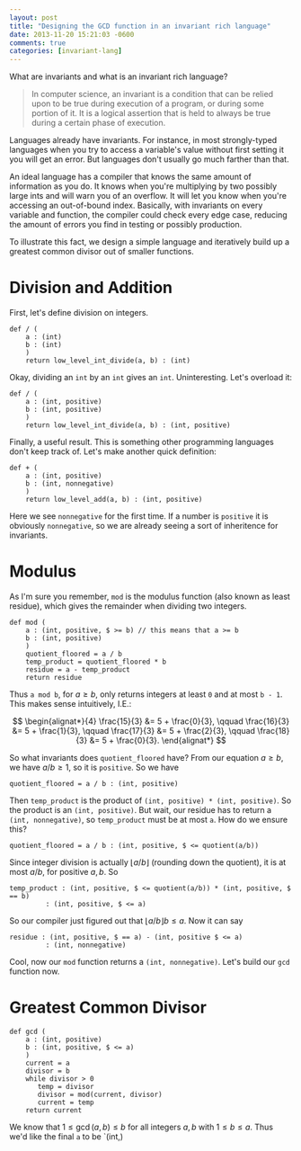 ```yaml
---
layout: post
title: "Designing the GCD function in an invariant rich language"
date: 2013-11-20 15:21:03 -0600
comments: true
categories: [invariant-lang]
---
```


What are invariants and what is an invariant rich language?

> In computer science, an invariant is a condition that can be relied upon to be true during execution of a program, or during some portion of it. It is a logical assertion that is held to always be true during a certain phase of execution.

Languages already have invariants. For instance, in most strongly-typed languages when you try to access a variable's value without first setting it you will get an error. But languages don't usually go much farther than that.

An ideal language has a compiler that knows the same amount of information as you do. It knows when you're multiplying by two possibly large ints and will warn you of an overflow. It will let you know when you're accessing an out-of-bound index. Basically, with invariants on every variable and function, the compiler could check every edge case, reducing the amount of errors you find in testing or possibly production.

To illustrate this fact, we design a simple language and iteratively build up a greatest common divisor out of smaller functions.

# Division and Addition
First, let's define division on integers.

	def / (
	    a : (int)
	    b : (int)
	    )
	    return low_level_int_divide(a, b) : (int)

Okay, dividing an `int` by an `int` gives an `int`. Uninteresting. Let's overload it:

	def / (
	    a : (int, positive)
	    b : (int, positive)
	    )
	    return low_level_int_divide(a, b) : (int, positive)

Finally, a useful result. This is something other programming languages don't keep track of. Let's make another quick definition:

	def + (
	    a : (int, positive)
	    b : (int, nonnegative)
	    )
	    return low_level_add(a, b) : (int, positive)

Here we see `nonnegative` for the first time. If a number is `positive` it is obviously `nonnegative`, so we are already seeing a sort of inheritence for invariants.

# Modulus
As I'm sure you remember, `mod` is the modulus function (also known as least residue), which gives the remainder when dividing two integers.


	def mod (
	    a : (int, positive, $ >= b) // this means that a >= b
	    b : (int, positive)
	    )
	    quotient_floored = a / b
	    temp_product = quotient_floored * b
	    residue = a - temp_product
	    return residue

Thus `a mod b`, for $a\ge b$, only returns integers at least `0` and at most `b - 1`. This makes sense intuitively, I.E.:

$$
\begin{alignat*}{4}
\frac{15}{3} &= 5 + \frac{0}{3}, \qquad \frac{16}{3} &= 5 + \frac{1}{3},
\qquad
\frac{17}{3} &= 5 + \frac{2}{3}, \qquad \frac{18}{3} &= 5 + \frac{0}{3}.
\end{alignat*}
$$

So what invariants does `quotient_floored` have? From our equation $a\ge b$, we have $a/b\ge 1$, so it is `positive`. So we have

	quotient_floored = a / b : (int, positive)

Then `temp_product` is the product of `(int, positive) * (int, positive)`. So the product is an `(int, positive)`. But wait, our residue has to return a `(int, nonnegative)`, so `temp_product` must be at most `a`. How do we ensure this?

	quotient_floored = a / b : (int, positive, $ <= quotient(a/b))

Since integer division is actually $\lfloor a/b \rfloor$ (rounding down the quotient), it is at most $a/b$, for positive $a,b$. So

	temp_product : (int, positive, $ <= quotient(a/b)) * (int, positive, $ == b)
		     : (int, positive, $ <= a)

So our compiler just figured out that $\lfloor a/b \rfloor b \le a$. Now it can say

	residue : (int, positive, $ == a) - (int, positive $ <= a)
		     : (int, nonnegative)

Cool, now our `mod` function returns a `(int, nonnegative)`. Let's build our `gcd` function now.

# Greatest Common Divisor

	def gcd (
	    a : (int, positive)
	    b : (int, positive, $ <= a)
	    )
	    current = a
	    divisor = b
	    while divisor > 0
	       temp = divisor
	       divisor = mod(current, divisor)
	       current = temp
	    return current

We know that $1\le\gcd(a,b)\le b$ for all integers $a,b$ with $1\le b\le a$. Thus we'd like the final `a` to be `(int,)

<!-- 

# GCD

For all positive integers $a,b$ with $a\ge b$, let $\text{gcd}(a,b)$ be a positive integer at most $b$. Using the [Euclidean algorithm](http://en.wikipedia.org/wiki/Euclidean_algorithm) we can easily implement this function.

	def gcd (
		a : (int, positive)
		b : (int, positive)
		)
	    while b != 0
	       t := b
	       b := a mod b
	       a := t
	    return a


However, we haven't defined `mod`. Let's do that now. For all $a,b\in\mathbb{N}$, let


	def mod (
		a : (int, positive)
		b : (int, positive)
		)
	    quotient_floored = a / b
	    temp_product = quotient_floored * b
	    residue = a - temp_product
	    return residue

Excellent, now how do we implement it? Notice first that we have a `mod` function that we haven't defined, so let's do that. In our pseudocode, a variable's invariants are located to the right in parentheses.


Simple enough. But how will the compiler assign invariants to the return value? Let's think about what invariants `res` should have. Remember that `a modulus b` is the remainder when dividing `a` by `b`. It makes sense that `res` should be an `int` and should satisfy the inequality `0 <= res < b`.

However, as it stands, we don't know what invariants `a / b` will assign! So let's define the `/` operator:

	def /	(
				a : (int)
				b : (int, nonzero)
			)
		res = // some low-level implementation
		return res : (int)

Cool, dividing an `int` by an `int` gives an `int`. Every statically-typed language already gives us that. But really, when we only know that `a` and `b` are `int`s, we can't say much. Consider a stronger definition:

	def /	(
				a : (int, positive)
				b : (int, positive)
			)
		res = // some low-level implementation
		return res : (int)

 -->
